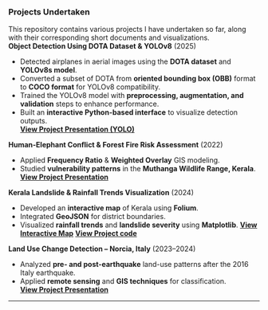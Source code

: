 ### Projects Undertaken  
This repository contains various projects I have undertaken so far, along with their corresponding short documents and visualizations.  
 **Object Detection Using DOTA Dataset & YOLOv8** (2025)  
- Detected airplanes in aerial images using the **DOTA dataset** and **YOLOv8s model**.  
- Converted a subset of DOTA from **oriented bounding box (OBB)** format to **COCO format** for YOLOv8 compatibility.  
- Trained the YOLOv8 model with **preprocessing, augmentation, and validation** steps to enhance performance.  
- Built an **interactive Python-based interface** to visualize detection outputs.  
 **[View Project Presentation (YOLO)](project_docs/YOLOPPT.pdf)**  

 **Human-Elephant Conflict & Forest Fire Risk Assessment** (2022) 
- Applied **Frequency Ratio** & **Weighted Overlay** GIS modeling.  
- Studied **vulnerability patterns** in the **Muthanga Wildlife Range, Kerala**.  
**[View Project Presentation](project_docs/HECPPT.pdf)**

 **Kerala Landslide & Rainfall Trends Visualization** (2024)  
- Developed an **interactive map** of Kerala using **Folium**.  
- Integrated **GeoJSON** for district boundaries.  
- Visualized **rainfall trends** and **landslide severity** using **Matplotlib**.
**[View Interactive Map](https://gisannmap.github.io/gisannprojects/project_docs/landslidemap.html)** 
**[View Project code](https://gisannmap.github.io/gisannprojects/project_docs/landslide_code.html)**  
 

**Land Use Change Detection – Norcia, Italy** (2023–2024)  
- Analyzed **pre- and post-earthquake** land-use patterns after the 2016 Italy earthquake.  
- Applied **remote sensing** and **GIS techniques** for classification.  
**[View Project Presentation](project_docs/LanduseNorciapptx.pdf)**  
---

